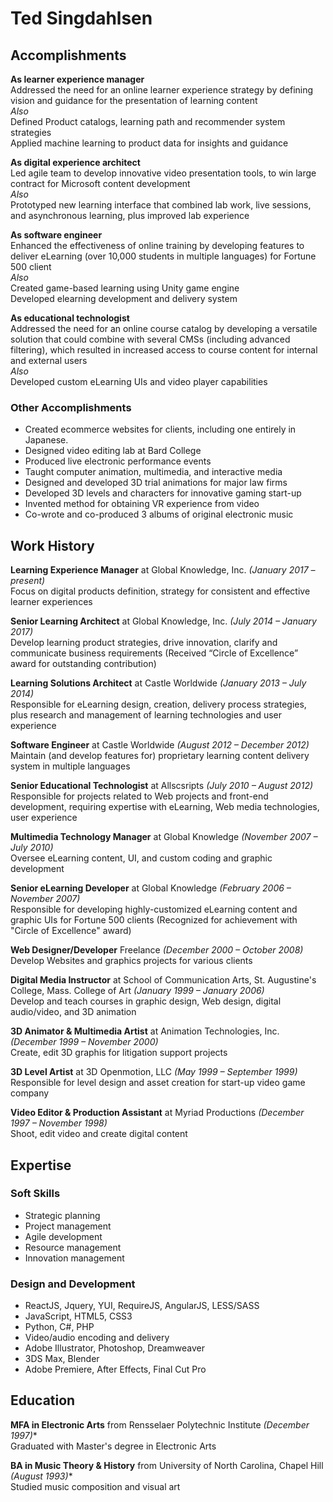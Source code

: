 # Ted Singdahlsen

## Accomplishments
**As learner experience manager**  
Addressed the need for an online learner experience strategy by defining vision and guidance for the presentation of learning content  
*Also*  
Defined Product catalogs, learning path and recommender system strategies  
Applied machine learning to product data for insights and guidance

**As digital experience architect**  
Led agile team to develop innovative video presentation tools, to win large contract for Microsoft content development  
*Also*  
Prototyped new learning interface that combined lab work, live sessions, and asynchronous learning, plus improved lab experience

**As software engineer**  
Enhanced the effectiveness of online training by developing features to deliver eLearning (over 10,000 students in multiple languages) for Fortune 500 client  
*Also*  
Created game-based learning using Unity game engine  
Developed elearning development and delivery system

**As educational technologist**  
Addressed the need for an online course catalog by developing a versatile solution that could combine with several CMSs (including advanced filtering), which resulted in increased access to course content for internal and external users  
*Also*  
Developed custom eLearning UIs and video player capabilities
### Other Accomplishments
* Created ecommerce websites for clients, including one entirely in Japanese.
* Designed video editing lab at Bard College
* Produced live electronic performance events
* Taught computer animation, multimedia, and interactive media
* Designed and developed 3D trial animations for major law firms
* Developed 3D levels and characters for innovative gaming start-up
* Invented method for obtaining VR experience from video
* Co-wrote and co-produced 3 albums of original electronic music

## Work History
**Learning Experience Manager** at Global Knowledge, Inc. *(January 2017 – present)*  
Focus on digital products definition, strategy for consistent and effective learner experiences
  
**Senior Learning Architect** at Global Knowledge, Inc. *(July 2014 – January 2017)*  
Develop learning product strategies, drive innovation, clarify and communicate business requirements (Received “Circle of Excellence” award for outstanding contribution)
  
**Learning Solutions Architect** at Castle Worldwide *(January 2013 – July 2014)*  
Responsible for eLearning design, creation, delivery process strategies, plus research and management of learning technologies and user experience
  
**Software Engineer** at Castle Worldwide *(August 2012 – December 2012)*  
Maintain (and develop features for) proprietary learning content delivery system in multiple languages
  
**Senior Educational Technologist** at Allscsripts *(July 2010 – August 2012)*  
Responsible for projects related to Web projects and front-end development, requiring expertise with eLearning, Web media technologies, user experience
  
**Multimedia Technology Manager** at Global Knowledge *(November 2007 – July 2010)*  
Oversee eLearning content, UI, and custom coding and graphic development
  
**Senior eLearning Developer** at Global Knowledge *(February 2006 – November 2007)*  
Responsible for developing highly-customized eLearning content and graphic UIs for Fortune 500 clients (Recognized for achievement with "Circle of Excellence" award)
  
**Web Designer/Developer** Freelance *(December 2000 – October 2008)*  
Develop Websites and graphics projects for various clients
  
**Digital Media Instructor** at School of Communication Arts, St. Augustine's College, Mass. College of Art *(January 1999 – January 2006)*  
Develop and teach courses in graphic design, Web design, digital audio/video, and 3D animation
  
**3D Animator & Multimedia Artist** at Animation Technologies, Inc. *(December 1999 – November 2000)*  
Create, edit 3D graphis for litigation support projects
  
**3D Level Artist** at 3D Openmotion, LLC *(May 1999 – September 1999)*  
Responsible for level design and asset creation for start-up video game company
  
**Video Editor & Production Assistant** at Myriad Productions *(December 1997 – November 1998)*  
Shoot, edit video and create digital content

## Expertise
### Soft Skills
  * Strategic planning
  * Project management
  * Agile development
  * Resource management
  * Innovation management
### Design and Development
  * ReactJS, Jquery, YUI, RequireJS, AngularJS, LESS/SASS 
  * JavaScript, HTML5, CSS3
  * Python, C#, PHP
  * Video/audio encoding and delivery
  * Adobe Illustrator, Photoshop, Dreamweaver
  * 3DS Max, Blender
  * Adobe Premiere, After Effects, Final Cut Pro

## Education
**MFA in Electronic Arts** from Rensselaer Polytechnic Institute *(December 1997)**  
Graduated with Master's degree in Electronic Arts
  
**BA in Music Theory & History** from University of North Carolina, Chapel Hill *(August 1993)**  
Studied music composition and visual art
